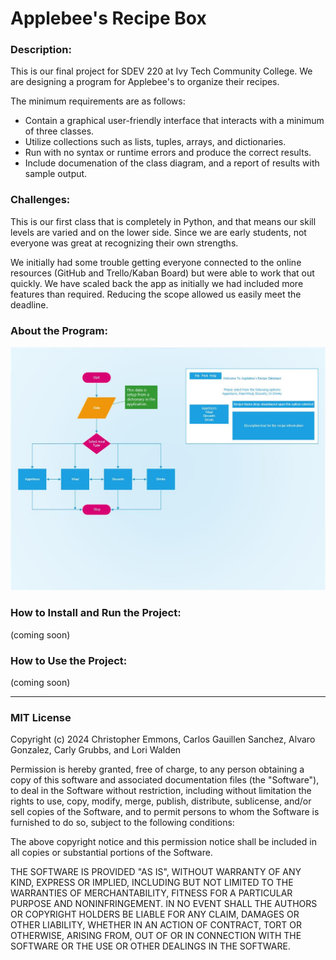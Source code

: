 <h1>Applebee's Recipe Box</h1>

<h3>Description:</h3>
This is our final project for SDEV 220 at Ivy Tech Community College. 
We are designing a program for Applebee's to organize their recipes.


The minimum requirements are as follows:
<ul>
<li>Contain a graphical user-friendly interface that interacts with a minimum of three classes.</li>
<li>Utilize collections such as lists, tuples, arrays, and dictionaries.</li>
<li>Run with no syntax or runtime errors and produce the correct results.</li>
<li>Include documenation of the class diagram, and a report of results with sample output.</li>
</ul>

<h3>Challenges:</h3>
This is our first class that is completely in Python, and that means our skill levels are varied and on the lower side. 
Since we are early students, not everyone was great at recognizing their own strengths.
</p>
We initially had some trouble getting everyone connected to the online resources (GitHub and Trello/Kaban Board) but were able to work that out quickly. We have scaled back the app as initially we had included more features than required. Reducing the scope allowed us easily meet the deadline.

<h3>About the Program:</h3>

<img src="https://github.com/loritheladybug7-Ivy/SDEV_220_Final_Project_Applebees/blob/main/Flowchart_and_Application_Design.jpg" alt="Image of the flowchart for our Applebee's Receipe App">

<h3>How to Install and Run the Project:</h3>
(coming soon)

<h3>How to Use the Project:</h3>
(coming soon)

<hr>
<h3>MIT License</h3>
Copyright (c) 2024 Christopher Emmons, Carlos Gauillen Sanchez, Alvaro Gonzalez, Carly Grubbs, and Lori Walden

Permission is hereby granted, free of charge, to any person obtaining a copy of this software and associated documentation files (the "Software"), to deal in the Software without restriction, including without limitation the rights to use, copy, modify, merge, publish, distribute, sublicense, and/or sell copies of the Software, and to permit persons to whom the Software is furnished to do so, subject to the following conditions:

The above copyright notice and this permission notice shall be included in all copies or substantial portions of the Software.

THE SOFTWARE IS PROVIDED "AS IS", WITHOUT WARRANTY OF ANY KIND, EXPRESS OR IMPLIED, INCLUDING BUT NOT LIMITED TO THE WARRANTIES OF MERCHANTABILITY, FITNESS FOR A PARTICULAR PURPOSE AND NONINFRINGEMENT. IN NO EVENT SHALL THE AUTHORS OR COPYRIGHT HOLDERS BE LIABLE FOR ANY CLAIM, DAMAGES OR OTHER LIABILITY, WHETHER IN AN ACTION OF CONTRACT, TORT OR OTHERWISE, ARISING FROM, OUT OF OR IN CONNECTION WITH THE SOFTWARE OR THE USE OR OTHER DEALINGS IN THE SOFTWARE.
